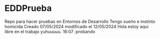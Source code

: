 # EDDPrueba
Repo para hacer pruebas en Entornos de Desarrollo
Tengo sueño e instinto homicida
Creado 07/05/2024
modificado el 12/05/2024
Hola estoy aqui libre en el trabajo yuhuuuuu. 16:07 :probando
